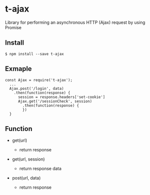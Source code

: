 # t-ajax
Library for performing an asynchronous HTTP (Ajax) request by using Promise

## Install
`$ npm install --save t-ajax`

## Exmaple
```
const Ajax = require('t-ajax');
  ...
  Ajax.post('/login', data) 
    .then(function(response) {
      session = response.headers['set-cookie']
      Ajax.get('/sessionCheck', session)
        .then(function(response) {
        })
  }
```
  

## Function
* get(url)
  * return response
  
* get(url, session)
  * return response data
  
* post(url, data)
  * return response

